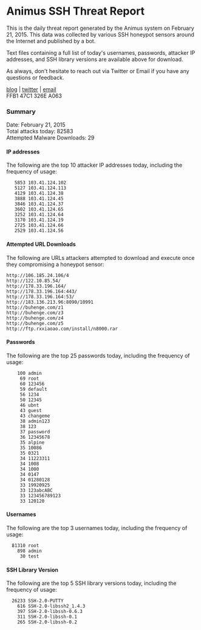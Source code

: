 # Animus SSH Threat Report

This is the daily threat report generated by the Animus system on February 21, 2015. This data was collected by various SSH honeypot sensors around the Internet and published by a bot.  

Text files containing a full list of today's usernames, passwords, attacker IP addresses, and SSH library versions are available above for download.  

As always, don't hesitate to reach out via Twitter or Email if you have any questions or feedback.  

[blog](http://morris.guru) | [twitter](https://twitter.com/andrew___morris) | [email](mailto:andrew@morris.guru)  
FFB1 47C1 326E A063  

### Summary

Date: February 21, 2015  
Total attacks today: 82583  
Attempted Malware Downloads: 29 

#### IP addresses
The following are the top 10 attacker IP addresses today, including the frequency of usage:
```
   5853 103.41.124.102
   5127 103.41.124.113
   4129 103.41.124.38
   3888 103.41.124.45
   3846 103.41.124.37
   3602 103.41.124.65
   3252 103.41.124.64
   3170 103.41.124.19
   2725 103.41.124.66
   2529 103.41.124.56
```

#### Attempted URL Downloads
The following are URLs attackers attempted to download and execute once they compromising a honeypot sensor:
```
http://106.185.24.106/4
http://122.10.85.54/
http://178.33.196.164/
http://178.33.196.164:443/
http://178.33.196.164:53/
http://183.136.213.96:8090/10991
http://buhenge.com/z1
http://buhenge.com/z3
http://buhenge.com/z4
http://buhenge.com/z5
http://ftp.rxxiaoao.com/install/n8000.rar
```

#### Passwords
The following are the top 25 passwords today, including the frequency of usage:
```
    100 admin
     69 root
     60 123456
     59 default
     56 1234
     50 12345
     46 ubnt
     43 guest
     43 changeme
     38 admin123
     38 123
     37 password
     36 12345678
     35 alpine
     35 10086
     35 0321
     34 11223311
     34 1008
     34 1000
     34 0147
     34 01280128
     33 19920925
     33 123abcABC
     33 123456789123
     33 120120
```

#### Usernames
The following are the top 3 usernames today, including the frequency of usage:
```
  81310 root
    898 admin
     30 test
```

#### SSH Library Version
The following are the top 5 SSH library versions today, including the frequency of usage:
```
  26233 SSH-2.0-PUTTY
    616 SSH-2.0-libssh2_1.4.3
    397 SSH-2.0-libssh-0.6.3
    311 SSH-2.0-libssh-0.1
    265 SSH-2.0-libssh-0.2
```
